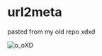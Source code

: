 # url2meta
pasted from my old repo xdxd

![o_oXD](https://media.discordapp.net/attachments/545320004858413116/974639391672770610/unknown.png)

